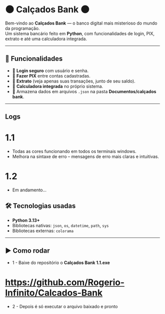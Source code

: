 # **🌑 **Calçados Bank** 🌑**

Bem-vindo ao **Calçados Bank** — o banco digital mais misterioso do mundo da programação.  
Um sistema bancário feito em **Python**, com funcionalidades de login, PIX, extrato e até uma calculadora integrada.  

---

## 🚀 Funcionalidades

- 👤 **Login seguro** com usuário e senha.  
- 💸 **Fazer PIX** entre contas cadastradas.  
- 📜 **Extrato** (veja apenas suas transações, junto de seu saldo).  
- 🧮 **Calculadora integrada** no próprio sistema.  
- 💾 Armazena dados em arquivos `.json` na pasta **Documentos/calçados bank**.

---

## Logs

# 1.1
- Todas as cores funcionando em todos os terminais windows.
- Melhora na sintaxe de erro – mensagens de erro mais claras e intuitivas.

# 1.2
- Em andamento...
  
## 🛠️ Tecnologias usadas

- **Python 3.13+**
- Bibliotecas nativas: `json`, `os`, `datetime`, `path`, `sys`
- Bibliotecas externas: `colorama`

---

## ▶️ Como rodar

- 1 - Baixe do repositório o **Calçados Bank 1.1.exe**
# https://github.com/Rogerio-Infinito/Calcados-Bank
- 2 - Depois é só executar o arquivo baixado e pronto
